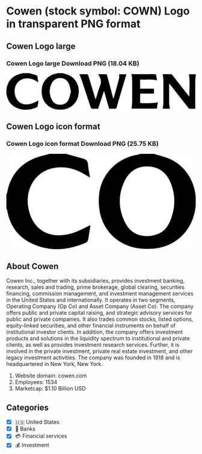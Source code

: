 # Cowen (stock symbol: COWN) Logo in transparent PNG format

## Cowen Logo large

### Cowen Logo large Download PNG (18.04 KB)

![Cowen Logo large Download PNG (18.04 KB)](/img/orig/COWN_BIG-ca902e3f.png)

## Cowen Logo icon format

### Cowen Logo icon format Download PNG (25.75 KB)

![Cowen Logo icon format Download PNG (25.75 KB)](/img/orig/COWN-f89b369b.png)

## About Cowen

Cowen Inc., together with its subsidiaries, provides investment banking, research, sales and trading, prime brokerage, global clearing, securities financing, commission management, and investment management services in the United States and internationally. It operates in two segments, Operating Company (Op Co) and Asset Company (Asset Co). The company offers public and private capital raising, and strategic advisory services for public and private companies. It also trades common stocks, listed options, equity-linked securities, and other financial instruments on behalf of institutional investor clients. In addition, the company offers investment products and solutions in the liquidity spectrum to institutional and private clients, as well as provides investment research services. Further, it is involved in the private investment, private real estate investment, and other legacy investment activities. The company was founded in 1918 and is headquartered in New York, New York.

1. Website domain: cowen.com
2. Employees: 1534
3. Marketcap: $1.10 Billion USD


## Categories
- [x] 🇺🇸 United States
- [x] 🏦 Banks
- [x] 💳 Financial services
- [x] 💰 Investment
